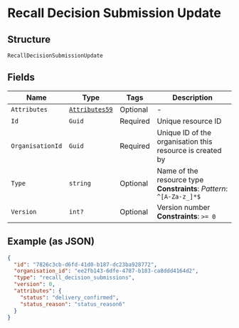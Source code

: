 
# Recall Decision Submission Update

## Structure

`RecallDecisionSubmissionUpdate`

## Fields

| Name | Type | Tags | Description |
|  --- | --- | --- | --- |
| `Attributes` | [`Attributes59`](../../doc/models/attributes-59.md) | Optional | - |
| `Id` | `Guid` | Required | Unique resource ID |
| `OrganisationId` | `Guid` | Required | Unique ID of the organisation this resource is created by |
| `Type` | `string` | Optional | Name of the resource type<br>**Constraints**: *Pattern*: `^[A-Za-z_]*$` |
| `Version` | `int?` | Optional | Version number<br>**Constraints**: `>= 0` |

## Example (as JSON)

```json
{
  "id": "7826c3cb-d6fd-41d0-b187-dc23ba928772",
  "organisation_id": "ee2fb143-6dfe-4787-b183-ca8ddd4164d2",
  "type": "recall_decision_submissions",
  "version": 0,
  "attributes": {
    "status": "delivery_confirmed",
    "status_reason": "status_reason6"
  }
}
```

